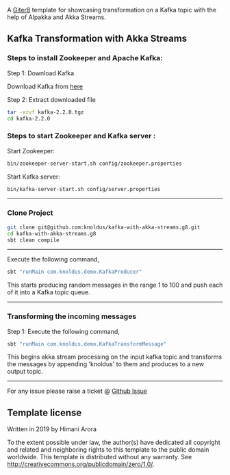 A [Giter8][g8] template for showcasing transformation on a Kafka topic with the help of Alpakka and Akka Streams.

Kafka Transformation with Akka Streams
---

### Steps to install Zookeeper and Apache Kafka:

Step 1: Download Kafka

Download Kafka from [here](https://www.apache.org/dyn/closer.cgi?path=/kafka/2.2.0/kafka-2.2.0-src.tgz)

Step 2: Extract downloaded file

```bash
tar -xzvf kafka-2.2.0.tgz
cd kafka-2.2.0
```
### Steps to start Zookeeper and Kafka server :

Start Zookeeper:

```bash
bin/zookeeper-server-start.sh config/zookeeper.properties
```

Start Kafka server:

```bash
bin/kafka-server-start.sh config/server.properties
```


---
### Clone Project

```bash
git clone git@github.com:knoldus/kafka-with-akka-streams.g8.git
cd kafka-with-akka-streams.g8
sbt clean compile
```
---

Execute the following command,

```bash
sbt "runMain com.knoldus.demo.KafkaProducer"
```
This starts producing random messages in the range 1 to 100 and push each of it into a Kafka topic queue.

---
### Transforming the incoming messages

Step 1:
Execute the following command,

```bash
sbt "runMain com.knoldus.demo.KafkaTransformMessage"
```

This begins akka stream processing on the input kafka topic and transforms the messages by appending 'knoldus' to them
and produces to a new output topic.


---
For any issue please raise a ticket @ [Github Issue](https://github.com/knoldus/kafka-stateless-kstream/issues)

Template license
----------------
Written in 2019 by Himani Arora

To the extent possible under law, the author(s) have dedicated all copyright and related
and neighboring rights to this template to the public domain worldwide.
This template is distributed without any warranty. See <http://creativecommons.org/publicdomain/zero/1.0/>.

[g8]: http://www.foundweekends.org/giter8/
